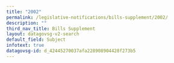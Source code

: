 ```yaml
---
title: "2002"
permalink: /legislative-notifications/bills-supplement/2002/
description: ""
third_nav_title: Bills Supplement
layout: datagovsg-v2-search
default_field: Subject
infotext: true
datagovsg-id: d_42445270037afa228908904428f273b5
---
```

